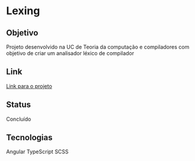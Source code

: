 # Lexing

## Objetivo
Projeto desenvolvido na UC de Teoria da computação e compiladores com objetivo de criar um analisador léxico de compilador

## Link
[Link para o projeto](https://lexing.vercel.app/)

## Status
Concluído

## Tecnologias
Angular
TypeScript
SCSS
